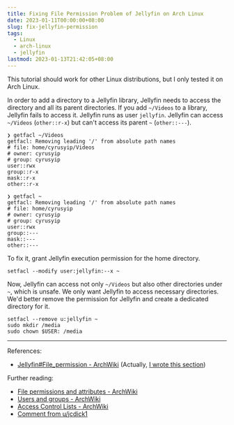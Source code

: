 ```yaml
---
title: Fixing File Permission Problem of Jellyfin on Arch Linux
date: 2023-01-11T00:00:00+08:00
slug: fix-jellyfin-permission
tags:
  - Linux
  - arch-linux
  - jellyfin
lastmod: 2023-01-13T21:42:05+08:00
---
```


This tutorial should work for other Linux distributions, but I only tested it on Arch Linux.

In order to add a directory to a Jellyfin library, Jellyfin needs to access the directory and all its parent directories. If you add `~/Videos` to a library, Jellyfin fails to access it. Jellyfin runs as user `jellyfin`. Jellyfin can access `~/Videos` (`other::r-x`) but can't access its parent `~` (`other::---`).

```
❯ getfacl ~/Videos
getfacl: Removing leading '/' from absolute path names
# file: home/cyrusyip/Videos
# owner: cyrusyip
# group: cyrusyip
user::rwx
group::r-x
mask::r-x
other::r-x

❯ getfacl ~
getfacl: Removing leading '/' from absolute path names
# file: home/cyrusyip
# owner: cyrusyip
# group: cyrusyip
user::rwx
group::---
mask::---
other::---
```

To fix it, grant Jellyfin execution permission for the home directory.

```
setfacl --modify user:jellyfin:--x ~
```

Now, Jellyfin can access not only `~/Videos` but also other directories under `~`, which is unsafe. We only want Jellyfin to access necessary directories. We'd better remove the permission for Jellyfin and create a dedicated directory for it. 

```
setfacl --remove u:jellyfin ~
sudo mkdir /media
sudo chown $USER: /media
```

---

References:

- [Jellyfin#File_permission - ArchWiki](https://wiki.archlinux.org/title/Jellyfin#File_permission) (Actually, [I wrote this section](https://wiki.archlinux.org/index.php?title=Jellyfin&type=revision&diff=763685&oldid=702260))

Further reading:

- [File permissions and attributes - ArchWiki](https://wiki.archlinux.org/title/File_permissions_and_attributes)
- [Users and groups - ArchWiki](https://wiki.archlinux.org/title/Users_and_groups)
- [Access Control Lists - ArchWiki](https://wiki.archlinux.org/title/Access_Control_Lists)
- [Comment from u/jcdick1](https://www.reddit.com/r/jellyfin/comments/10992x3/comment/j3xm596/?utm_source=share&utm_medium=web2x&context=3)
